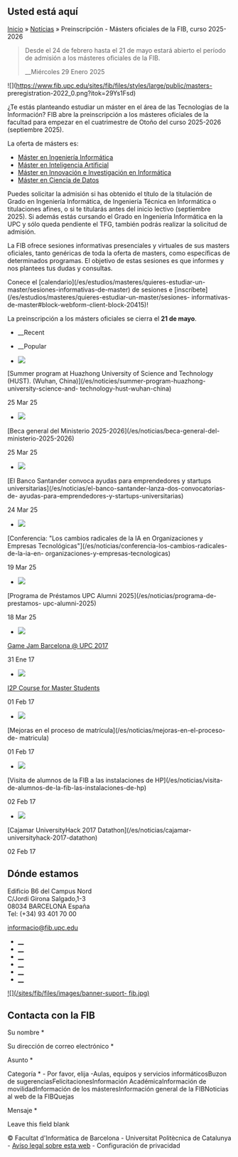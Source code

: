 ## Usted está aquí

[Inicio](/es) » [Notícias](/es/noticias) » Preinscripción - Másters oficiales
de la FIB, curso 2025-2026

> Desde el 24 de febrero hasta el 21 de mayo estará abierto el período de
> admisión a los másteres oficiales de la FIB.
>
> __Miércoles 29 Enero 2025

![](https://www.fib.upc.edu/sites/fib/files/styles/large/public/masters-
preregistration-2022_0.png?itok=29Ys1Fsd)

¿Te estás planteando estudiar un máster en el área de las Tecnologías de la
Información? FIB abre la preinscripción a los másteres oficiales de la
facultad para empezar en el cuatrimestre de Otoño del curso 2025-2026
(septiembre 2025).

La oferta de másters es:

  * [Máster en Ingeniería Informática](/es/estudios/masteres/master-en-ingenieria-informatica)
  * [Máster en Inteligencia Artificial](/es/estudios/masteres/master-en-inteligencia-artificial)
  * [Máster en Innovación e Investigación en Informática](/es/estudios/masteres/master-en-innovacion-e-investigacion-en-informatica)
  * [Máster en Ciencia de Datos](/es/estudios/masteres/master-en-ciencia-de-datos)

Puedes solicitar la admisión si has obtenido el título de la titulación de
Grado en Ingeniería Informática, de Ingeniería Técnica en Informática o
titulaciones afines, o si te titularás antes del inicio lectivo (septiembre
2025). Si además estás cursando el Grado en Ingeniería Informática en la UPC y
sólo queda pendiente el TFG, también podrás realizar la solicitud de admisión.

La FIB ofrece sesiones informativas presenciales y virtuales de sus masters
oficiales, tanto genéricas de toda la oferta de masters, como específicas de
determinados programas. El objetivo de estas sesiones es que informes y nos
plantees tus dudas y consultas.

Conece el [calendario](/es/estudios/masteres/quieres-estudiar-un-
master/sesiones-informativas-de-master) de sesiones e
[inscríbete](/es/estudios/masteres/quieres-estudiar-un-master/sesiones-
informativas-de-master#block-webform-client-block-20415)!

La preinscripción a los másters oficiales se cierra el **21 de mayo**.

  * __Recent
  * __Popular

  * [![](https://www.fib.upc.edu/sites/fib/files/styles/media_thumbnail/public/summer_school_huazong_2025_per_noticia.png?itok=rNCmgzAl)](/es/noticies/summer-program-huazhong-university-science-and-technology-hust-wuhan-china)

[Summer program at Huazhong University of Science and Technology (HUST).
(Wuhan, China)](/es/noticies/summer-program-huazhong-university-science-and-
technology-hust-wuhan-china)

25 Mar 25

  * [![](https://www.fib.upc.edu/sites/fib/files/styles/media_thumbnail/public/beca_general_del_ministeri_2025_-_2026_.png?itok=p5vx2yRW)](/es/noticias/beca-general-del-ministerio-2025-2026)

[Beca general del Ministerio 2025-2026](/es/noticias/beca-general-del-
ministerio-2025-2026)

25 Mar 25

  * [![](https://www.fib.upc.edu/sites/fib/files/styles/media_thumbnail/public/santanderx_startups_noticia.png?itok=yRG6AbEt)](/es/noticias/el-banco-santander-lanza-dos-convocatorias-de-ayudas-para-emprendedores-y-startups-universitarias)

[El Banco Santander convoca ayudas para emprendedores y startups
universitarias](/es/noticias/el-banco-santander-lanza-dos-convocatorias-de-
ayudas-para-emprendedores-y-startups-universitarias)

24 Mar 25

  * [![](https://www.fib.upc.edu/sites/fib/files/styles/media_thumbnail/public/conferencia_daniel_niezgoda_ia_per_noticia_v2.png?itok=Y0TRSLUB)](/es/noticias/conferencia-los-cambios-radicales-de-la-ia-en-organizaciones-y-empresas-tecnologicas)

[Conferencia: "Los cambios radicales de la IA en Organizaciones y Empresas
Tecnológicas"](/es/noticias/conferencia-los-cambios-radicales-de-la-ia-en-
organizaciones-y-empresas-tecnologicas)

19 Mar 25

  * [![](https://www.fib.upc.edu/sites/fib/files/styles/media_thumbnail/public/prestecupcalumni_2025.png?itok=ZR7Oqgh6)](/es/noticias/programa-de-prestamos-upc-alumni-2025)

[Programa de Préstamos UPC Alumni 2025](/es/noticias/programa-de-prestamos-
upc-alumni-2025)

18 Mar 25

  * [![](https://www.fib.upc.edu/sites/fib/files/styles/media_thumbnail/public/logo-gamejambarcelona2017.png?itok=2xd3AN94)](/es/noticias/game-jam-barcelona-upc-2017)

[Game Jam Barcelona @ UPC 2017](/es/noticias/game-jam-barcelona-upc-2017)

31 Ene 17

  * [![](https://www.fib.upc.edu/sites/fib/files/styles/media_thumbnail/public/i2p-2017.png?itok=3x2IfqG3)](/es/noticies/i2p-course-master-students)

[I2P Course for Master Students](/es/noticies/i2p-course-master-students)

01 Feb 17

  * [![](https://www.fib.upc.edu/sites/fib/files/styles/media_thumbnail/public/esecretaria_pantalles.png?itok=wWF2uHmQ)](/es/noticias/mejoras-en-el-proceso-de-matricula)

[Mejoras en el proceso de matrícula](/es/noticias/mejoras-en-el-proceso-de-
matricula)

01 Feb 17

  * [![](https://www.fib.upc.edu/sites/fib/files/styles/media_thumbnail/public/visitahp2017.jpg?itok=tJk2gYbI)](/es/noticias/visita-de-alumnos-de-la-fib-las-instalaciones-de-hp)

[Visita de alumnos de la FIB a las instalaciones de HP](/es/noticias/visita-
de-alumnos-de-la-fib-las-instalaciones-de-hp)

02 Feb 17

  * [![](https://www.fib.upc.edu/sites/fib/files/styles/media_thumbnail/public/datathonuniversityhack-2017.png?itok=H-tHkATI)](/es/noticias/cajamar-universityhack-2017-datathon)

[Cajamar UniversityHack 2017 Datathon](/es/noticias/cajamar-
universityhack-2017-datathon)

02 Feb 17

## Dónde estamos

Edificio B6 del Campus Nord  
C/Jordi Girona Salgado,1-3  
08034 BARCELONA España  
Tel: (+34) 93 401 70 00

[informacio@fib.upc.edu](mailto:informacio@fib.upc.edu)

  * [__](/es/noticies/rss.rss)
  * [__](https://www.facebook.com/fib.upc)
  * [__](https://twitter.com/fib_upc)
  * [__](https://www.flickr.com/photos/fib-upc/albums)
  * [__](https://www.youtube.com/user/mediafib)
  * [__](https://www.instagram.com/fib.upc/)

[![](/sites/fib/files/images/banner-suport-
fib.jpg)](http://suport.fib.upc.edu)

## Contacta con la FIB

Su nombre *

Su dirección de correo electrónico *

Asunto *

Categoría * \- Por favor, elija -Aulas, equipos y servicios informáticosBuzon
de sugerenciasFelicitacionesInformación AcadémicaInformación de
movilidadInformación de los másteresInformación general de la FIBNoticias al
web de la FIBQuejas

Mensaje *

Leave this field blank

© Facultat d'Informàtica de Barcelona - Universitat Politècnica de Catalunya -
[Avíso legal sobre esta web](/es/aviso-legal-sobre-esta-web) \- Configuración
de privacidad

